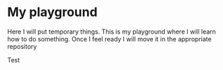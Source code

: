 # My playground

Here I will put temporary things. This is my playground where I will learn how to do something. Once I feel ready I will move it in the appropriate repository

Test